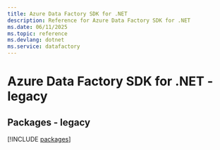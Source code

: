 ```yaml
---
title: Azure Data Factory SDK for .NET
description: Reference for Azure Data Factory SDK for .NET
ms.date: 06/11/2025
ms.topic: reference
ms.devlang: dotnet
ms.service: datafactory
---
```

# Azure Data Factory SDK for .NET - legacy
## Packages - legacy
[!INCLUDE [packages](data-factory-index.md)]